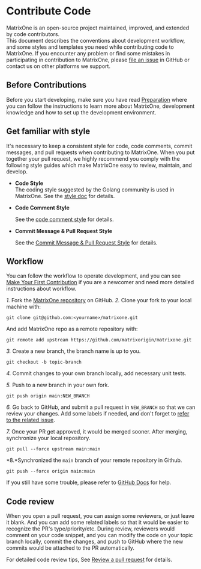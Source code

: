 # **Contribute Code**

MatrixOne is an open-source project maintained, improved, and extended by code contributors.  
This document describes the conventions about development workflow, and some styles and templates you need while contributing code to MatrixOne. If you encounter any problem or find some mistakes in participating in contribution to MatrixOne, please [file an issue](https://github.com/matrixorigin/matrixone/issues) in GitHub or contact us on other platforms we support.

## **Before Contributions**

Before you start developing, make sure you have read [Preparation](preparation.md) where you can follow the instructions to learn more about MatrixOne, development knowledge and how to set up the development environment.

## **Get familiar with style** <a name="get-familiar-with-style"></a>

It's necessary to keep a consistent style for code, code comments, commit messages, and pull requests when contributing to MatrixOne. When you put together your pull request, we highly recommend you comply with the following style guides which make MatrixOne easy to review, maintain, and develop.

* **Code Style**  
The coding style suggested by the Golang community is used in MatrixOne. See the [style doc](https://github.com/golang/go/wiki/CodeReviewComments) for details.

* **Code Comment Style**
  
  See the [code comment style](../Code-Style/code-comment-style.md) for details.

* **Commit Message & Pull Request Style** 
   
   See the [Commit Message & Pull Request Style](../Code-Style/code-comment-style.md) for details.

## **Workflow<c name="workflow"></c>**

You can follow the workflow to operate development, and you can see [Make Your First Contribution](../make-your-first-contribution.md) if you are a newcomer and need more detailed instructions about workflow.  

*1.* Fork the [MatrixOne repository](https://github.com/matrixorigin/matrixone) on GitHub.
*2.* Clone your fork to your local machine with:  

```
git clone git@github.com:<yourname>/matrixone.git
```

And add MatrixOne repo as a remote repository with:

```
git remote add upstream https://github.com/matrixorigin/matrixone.git
```  

*3.* Create a new branch, the branch name is up to you.

```
git checkout -b topic-branch
```

*4.* Commit changes to your own branch locally, add necessary unit tests.

*5.* Push to a new branch in your own fork.

```
git push origin main:NEW_BRANCH
```

*6.* Go back to GitHub, and submit a pull request in `NEW_BRANCH` so that we can review your changes. Add some labels if needed, and don't forget to [refer to the related issue](https://docs.github.com/en/issues/tracking-your-work-with-issues/linking-a-pull-request-to-an-issue).

*7.* Once your PR get approved, it would be merged sooner. After merging, synchronize your local repository. 

```
git pull --force upstream main:main
```

*8.*Synchronized the `main` branch of your remote repository in Github.

```
git push --force origin main:main
```

If you still have some trouble, please refer to [GitHub Docs](https://docs.github.com/en) for help.

## **Code review**

When you open a pull request, you can assign some reviewers, or just leave it blank. And you can add some related labels so that it would be easier to recognize the PR's type/priority/etc. During review, reviewers would comment on your code snippet, and you can modify the code on your topic branch locally, commit the changes, and push to GitHub where the new commits would be attached to the PR automatically.

For detailed code review tips, See [Review a pull request](review-a-pull-request.md) for details. 

